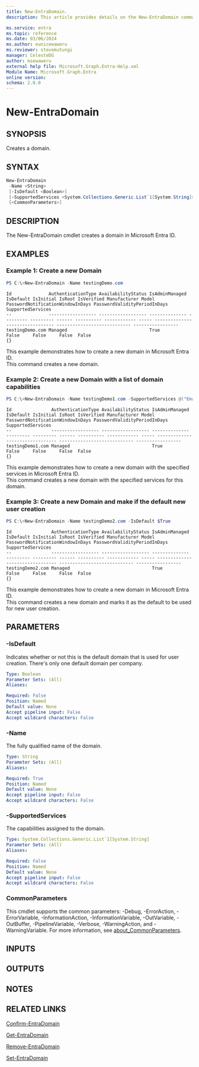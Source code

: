 ```yaml
---
title: New-EntraDomain.
description: This article provides details on the New-EntraDomain command.

ms.service: entra
ms.topic: reference
ms.date: 03/06/2024
ms.author: eunicewaweru
ms.reviewer: stevemutungi
manager: CelesteDG
author: msewaweru
external help file: Microsoft.Graph.Entra-Help.xml
Module Name: Microsoft.Graph.Entra
online version:
schema: 2.0.0
---
```


# New-EntraDomain

## SYNOPSIS
Creates a domain.

## SYNTAX

```powershell
New-EntraDomain 
 -Name <String>
 [-IsDefault <Boolean>] 
 [-SupportedServices <System.Collections.Generic.List`1[System.String]>] 
 [<CommonParameters>]
```

## DESCRIPTION
The New-EntraDomain cmdlet creates a domain in Microsoft Entra ID.

## EXAMPLES

### Example 1: Create a new Domain
```powershell
PS C:\>New-EntraDomain -Name testingDemo.com
```
```output
Id              AuthenticationType AvailabilityStatus IsAdminManaged IsDefault IsInitial IsRoot IsVerified Manufacturer Model PasswordNotificationWindowInDays PasswordValidityPeriodInDays SupportedServices
--              ------------------ ------------------ -------------- --------- --------- ------ ---------- ------------ ----- -------------------------------- ---------------------------- -----------------
testingDemo.com Managed                               True           False     False     False  False                                                                                       {}
```

This example demonstrates how to create a new domain in Microsoft Entra ID.   
This command creates a new domain.

### Example 2: Create a new Domain with a list of domain capabilities
```powershell
PS C:\>New-EntraDomain -Name testingDemo1.com -SupportedServices @("Email", "OfficeCommunicationsOnline")
```
```output
Id               AuthenticationType AvailabilityStatus IsAdminManaged IsDefault IsInitial IsRoot IsVerified Manufacturer Model PasswordNotificationWindowInDays PasswordValidityPeriodInDays SupportedServices
--               ------------------ ------------------ -------------- --------- --------- ------ ---------- ------------ ----- -------------------------------- ---------------------------- -----------------
testingDemo1.com Managed                               True           False     False     False  False                                                                                       {}
```

This example demonstrates how to create a new domain with the specified services in Microsoft Entra ID.  
This command creates a new domain with the specified services for this domain.

### Example 3: Create a new Domain and make if the default new user creation
```powershell
PS C:\>New-EntraDomain -Name testingDemo2.com -IsDefault $True
```
```output
Id               AuthenticationType AvailabilityStatus IsAdminManaged IsDefault IsInitial IsRoot IsVerified Manufacturer Model PasswordNotificationWindowInDays PasswordValidityPeriodInDays SupportedServices
--               ------------------ ------------------ -------------- --------- --------- ------ ---------- ------------ ----- -------------------------------- ---------------------------- -----------------
testingDemo2.com Managed                               True           False     False     False  False                                                                                       {}
```

This example demonstrates how to create a new domain in Microsoft Entra ID.   
This command creates a new domain and marks it as the default to be used for new user creation.

## PARAMETERS

### -IsDefault
Indicates whether or not this is the default domain that is used for user creation.
There's only one default domain per company.

```yaml
Type: Boolean
Parameter Sets: (All)
Aliases:

Required: False
Position: Named
Default value: None
Accept pipeline input: False
Accept wildcard characters: False
```

### -Name
The fully qualified name of the domain.

```yaml
Type: String
Parameter Sets: (All)
Aliases:

Required: True
Position: Named
Default value: None
Accept pipeline input: False
Accept wildcard characters: False
```

### -SupportedServices
The capabilities assigned to the domain.

```yaml
Type: System.Collections.Generic.List`1[System.String]
Parameter Sets: (All)
Aliases:

Required: False
Position: Named
Default value: None
Accept pipeline input: False
Accept wildcard characters: False
```

### CommonParameters
This cmdlet supports the common parameters: -Debug, -ErrorAction, -ErrorVariable, -InformationAction, -InformationVariable, -OutVariable, -OutBuffer, -PipelineVariable, -Verbose, -WarningAction, and -WarningVariable. For more information, see [about_CommonParameters](https://go.microsoft.com/fwlink/?LinkID=113216).

## INPUTS

## OUTPUTS

## NOTES

## RELATED LINKS

[Confirm-EntraDomain](Confirm-EntraDomain.md)

[Get-EntraDomain](Get-EntraDomain.md)

[Remove-EntraDomain](Remove-EntraDomain.md)

[Set-EntraDomain](Set-EntraDomain.md)

